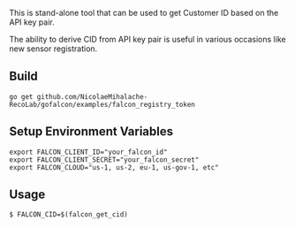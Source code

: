 This is stand-alone tool that can be used to get Customer ID based on the API key pair.

The ability to derive CID from API key pair is useful in various occasions like new sensor registration. 

## Build
```
go get github.com/NicolaeMihalache-RecoLab/gofalcon/examples/falcon_registry_token
```

## Setup Environment Variables
```
export FALCON_CLIENT_ID="your_falcon_id"
export FALCON_CLIENT_SECRET="your_falcon_secret"
export FALCON_CLOUD="us-1, us-2, eu-1, us-gov-1, etc"
```

## Usage
```
$ FALCON_CID=$(falcon_get_cid)
```
